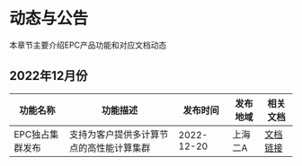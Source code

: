 # 动态与公告

本章节主要介绍EPC产品功能和对应文档动态

## 2022年12月份

| 功能名称 | 功能描述  | 发布时间 | 发布地域 | 相关文档 | 
| -------------- | ---------- | --------- | ---------- | ---------- | 
| EPC独占集群发布 | 支持为客户提供多计算节点的高性能计算集群 | 2022-12-20 | 上海二A | [文档链接](epc/EPC30/instroduction) | 
